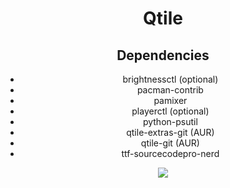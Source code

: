 <div align="center">
  <h1>Qtile</h1>
  
## Dependencies
- brightnessctl (optional)
- pacman-contrib
- pamixer
- playerctl (optional)
- python-psutil
- qtile-extras-git (AUR)
- qtile-git (AUR)
- ttf-sourcecodepro-nerd

<p align="center">
  <a href="https://github.com/jx11r/qtile/blob/main/LICENSE">
    <img src="https://img.shields.io/static/v1.svg?style=for-the-badge&label=License&message=GPL-3.0&colorA=1e1e2e&colorB=b4befe"/>
  </a>
</p>
